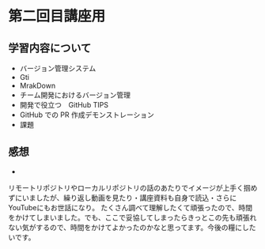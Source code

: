 # 第二回目講座用
## 学習内容について

* バージョン管理システム
* Gti
* MrakDown
* チーム開発におけるバージョン管理
* 開発で役立つ　GitHub TIPS
* GitHub での PR 作成デモンストレーション
* 課題


## 感想
-
 リモートリポジトリやローカルリポジトリの話のあたりでイメージが上手く掴めずにいましたが、繰り返し動画を見たり・講座資料も自身で読込・さらにYouTubeにもお世話になり。
 たくさん調べて理解したくて頑張ったので、時間をかけてしまいました。でも、ここで妥協してしまったらきっとこの先も頑張れない気がするので、時間をかけてよかったのかなと思ってます。今後の糧にしたいです。
 
